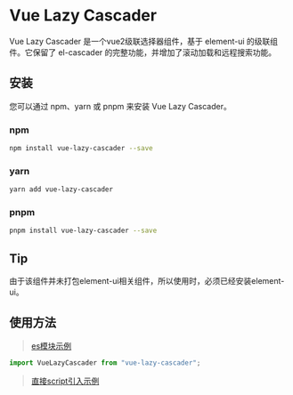 # Vue Lazy Cascader

Vue Lazy Cascader 是一个vue2级联选择器组件，基于 element-ui 的级联组件。它保留了 el-cascader 的完整功能，并增加了滚动加载和远程搜索功能。

## 安装

您可以通过 npm、yarn 或 pnpm 来安装 Vue Lazy Cascader。

### npm

```bash
npm install vue-lazy-cascader --save
```

### yarn

```bash
yarn add vue-lazy-cascader
```

### pnpm

```bash
pnpm install vue-lazy-cascader --save
```

## Tip
由于该组件并未打包element-ui相关组件，所以使用时，必须已经安装element-ui。

## 使用方法

> [es模块示例](./src/components/VueLazyCascaderExample.vue)

```javascript
import VueLazyCascader from "vue-lazy-cascader";
```

> [直接script引入示例](./example/index.html)
